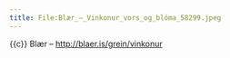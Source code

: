 ```yaml
---
title: File:Blær_–_Vinkonur_vors_og_blóma_58299.jpeg
---
```


{{c}} Blær – http://blaer.is/grein/vinkonur